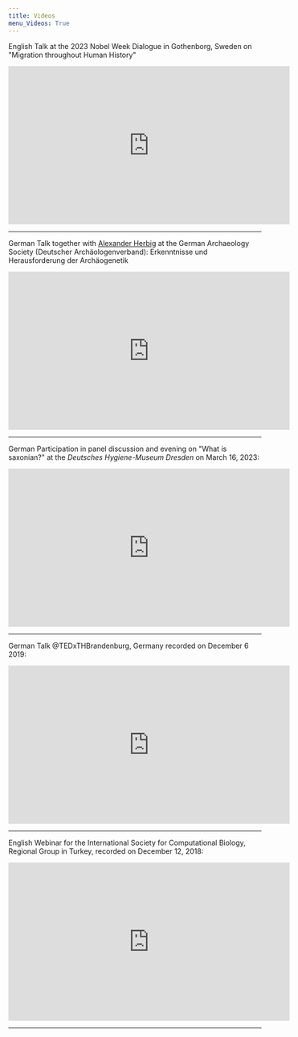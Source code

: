 ```yaml
---
title: Videos
menu_Videos: True
---
```


<span class="tag is-success">English</span> Talk at the 2023 Nobel Week Dialogue in Gothenborg, Sweden on "Migration throughout Human History"

<iframe width="560" height="315" src="https://www.youtube.com/embed/ZVtZ9MCCKXg?si=xr3yBkvIRNh4Ylnk" title="YouTube video player" frameborder="0" allow="accelerometer; autoplay; clipboard-write; encrypted-media; gyroscope; picture-in-picture; web-share" allowfullscreen></iframe>

---

<span class="tag is-warning">German</span> Talk together with [Alexander Herbig](https://www.eva.mpg.de/archaeogenetics/research-groups/computational-pathogenomics/) at the German Archaeology Society (Deutscher Archäologenverband): Erkenntnisse und Herausforderung der Archäogenetik

<iframe width="560" height="315" src="https://www.youtube.com/embed/r5naPIzNjFI?si=2BpgseszZprDtswW" title="YouTube video player" frameborder="0" allow="accelerometer; autoplay; clipboard-write; encrypted-media; gyroscope; picture-in-picture; web-share" allowfullscreen></iframe>

---

<span class="tag is-warning">German</span> Participation in panel discussion and evening on "What is saxonian?" at the *Deutsches Hygiene-Museum Dresden* on March 16, 2023:

<iframe width="560" height="315" src="https://www.youtube.com/embed/FVhjHga43YQ" title="YouTube video player" frameborder="0" allow="accelerometer; autoplay; clipboard-write; encrypted-media; gyroscope; picture-in-picture; web-share" allowfullscreen></iframe>

---

<span class="tag is-warning">German</span> Talk @TEDxTHBrandenburg, Germany recorded on December 6 2019:

<iframe width="560" height="315" src="https://www.youtube.com/embed/lPTuXosgUik" frameborder="0" allow="accelerometer; autoplay; encrypted-media; gyroscope; picture-in-picture" allowfullscreen></iframe>

---

<span class="tag is-success">English</span> Webinar for the International Society for Computational Biology, Regional Group in
Turkey, recorded on December 12, 2018:

<iframe width="560" height="315" src="https://www.youtube.com/embed/qGW67OAbXD4" frameborder="0" allow="accelerometer; autoplay; encrypted-media; gyroscope; picture-in-picture" allowfullscreen></iframe>

---
